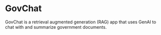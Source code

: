 # GovChat
GovChat is a retrieval augmented generation (RAG) app that uses GenAI to chat with and summarize government documents.
